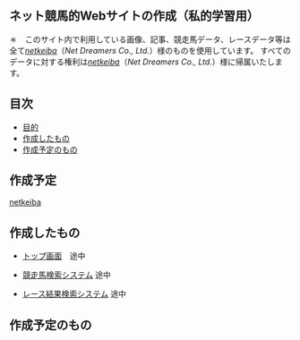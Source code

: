 ## ネット競馬的Webサイトの作成（私的学習用）

＊　このサイト内で利用している画像、記事、競走馬データ、レースデータ等は全て[*netkeiba*](https://www.netkeiba.com/)（*Net Dreamers Co., Ltd.*）様のものを使用しています。
すべてのデータに対する権利は[*netkeiba*](https://www.netkeiba.com/)（*Net Dreamers Co., Ltd.*）様に帰属いたします。

## 目次

* [目的](#目的)
* [作成したもの](#作成したもの)
* [作成予定のもの](#作成予定のもの)

## 作成予定

[netkeiba](https://www.netkeiba.com/)

## 作成したもの

* [トップ画面](/src/main/resources/templates/index.html)　途中

* [競走馬検索システム](/src/main/resources/templates/horseProfile.html) 途中

* [レース結果検索システム](/src/main/resources/templates/inputRace.html) 途中

## 作成予定のもの
